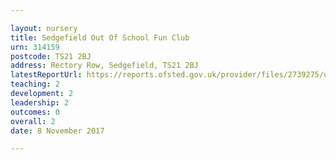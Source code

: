 ```yaml
---

layout: nursery
title: Sedgefield Out Of School Fun Club
urn: 314159
postcode: TS21 2BJ
address: Rectory Row, Sedgefield, TS21 2BJ
latestReportUrl: https://reports.ofsted.gov.uk/provider/files/2739275/urn/314159.pdf
teaching: 2
development: 2
leadership: 2
outcomes: 0
overall: 2
date: 8 November 2017

---
```

